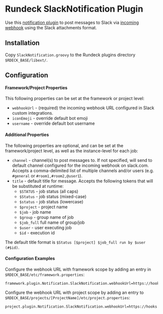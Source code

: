 # Rundeck SlackNotification Plugin

Use this [notification plugin][1] to post messages to Slack via
[incoming webhook][2] using the Slack attachments format.

## Installation

Copy `SlackNotification.groovy` to the Rundeck plugins directory `$RDECK_BASE/libext/`.

## Configuration

#### Framework/Project Properties
This following properties can be set at the framework or project level:
* `webhookUrl` - (required) the incoming webhook URL configured in Slack custom integrations.
* `iconEmoji` - override default bot emoji
* `username` - override default bot username

#### Additional Properties
The following properties are optional, and can be set at the framework/project
level, as well as the instance-level for each job:
* `channel` - channel(s) to post messages to. If not specified, will send to default
  channel configured for the incoming webhook on slack.com. Accepts a comma-delimited
  list of multiple channels and/or users (e.g. `#general` or `#room1,#room2,@user1`).
* `title` - default title for message. Accepts the following tokens that will be
  substituted at runtime:
  * `$STATUS` - job status (all caps)
  * `$Status` - job status (mixed-case)
  * `$status` - job status (lowercase)
  * `$project` - project name
  * `$job` - job name
  * `$group` - group name of job
  * `$job_full` full name of group/job
  * `$user` - user executing job
  * `$id` - execution id

The default title format is `$Status [$project] $job_full run by $user (#$id)`.

#### Configuration Examples
Configure the webhook URL with framework scope by adding an entry in
`$RDECK_BASE/etc/framework.properties`:
```
framework.plugin.Notification.SlackNotification.webhookUrl=https://hooks.slack.com/services/T00000000/B00000000/XXXXXXXXXXXXXXXXXXXXXXXX
```
Configure the webhook URL with project scope by adding an entry to
`$RDECK_BASE/projects/[ProjectName]/etc/project.properties`:
```
project.plugin.Notification.SlackNotification.webhookUrl=https://hooks.slack.com/services/T00000000/B00000000/XXXXXXXXXXXXXXXXXXXXXXXX
```

[1]: http://rundeck.org/docs/developer/notification-plugin-development.html
[2]: https://api.slack.com/incoming-webhooks
